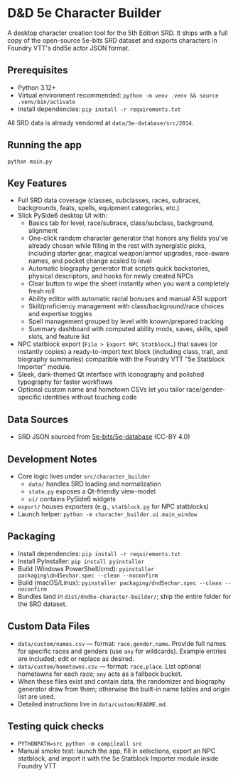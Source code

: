 # D&D 5e Character Builder

A desktop character creation tool for the 5th Edition SRD. It ships with a full copy of the open-source 5e-bits SRD dataset and exports characters in Foundry VTT's dnd5e actor JSON format.

## Prerequisites
- Python 3.12+
- Virtual environment recommended: `python -m venv .venv && source .venv/bin/activate`
- Install dependencies: `pip install -r requirements.txt`

All SRD data is already vendored at `data/5e-database/src/2014`.

## Running the app
```
python main.py
```

## Key Features
- Full SRD data coverage (classes, subclasses, races, subraces, backgrounds, feats, spells, equipment categories, etc.)
- Slick PySide6 desktop UI with:
  - Basics tab for level, race/subrace, class/subclass, background, alignment
  - One-click random character generator that honors any fields you've already chosen while filling in the rest with synergistic picks, including starter gear, magical weapon/armor upgrades, race-aware names, and pocket change scaled to level
  - Automatic biography generator that scripts quick backstories, physical descriptors, and hooks for newly created NPCs
  - Clear button to wipe the sheet instantly when you want a completely fresh roll
  - Ability editor with automatic racial bonuses and manual ASI support
  - Skill/proficiency management with class/background/race choices and expertise toggles
  - Spell management grouped by level with known/prepared tracking
  - Summary dashboard with computed ability mods, saves, skills, spell slots, and feature list
- NPC statblock export (`File > Export NPC Statblock…`) that saves (or instantly copies) a ready-to-import text block (including class, trait, and biography summaries) compatible with the Foundry VTT "5e Statblock Importer" module.
- Sleek, dark-themed Qt interface with iconography and polished typography for faster workflows
- Optional custom name and hometown CSVs let you tailor race/gender-specific identities without touching code

## Data Sources
- SRD JSON sourced from [5e-bits/5e-database](https://github.com/5e-bits/5e-database) (CC-BY 4.0)

## Development Notes
- Core logic lives under `src/character_builder`
  - `data/` handles SRD loading and normalization
  - `state.py` exposes a Qt-friendly view-model
  - `ui/` contains PySide6 widgets
- `export/` houses exporters (e.g., `statblock.py` for NPC statblocks)
- Launch helper: `python -m character_builder.ui.main_window`

## Packaging
- Install dependencies: `pip install -r requirements.txt`
- Install PyInstaller: `pip install pyinstaller`
- Build (Windows PowerShell/cmd): `pyinstaller packaging\dnd5echar.spec --clean --noconfirm`
- Build (macOS/Linux): `pyinstaller packaging/dnd5echar.spec --clean --noconfirm`
- Bundles land in `dist/dnd5e-character-builder/`; ship the entire folder for the SRD dataset.

## Custom Data Files
- `data/custom/names.csv` — format: `race,gender,name`. Provide full names for specific races and genders (use `any` for wildcards). Example entries are included; edit or replace as desired.
- `data/custom/hometowns.csv` — format: `race,place`. List optional hometowns for each race; `any` acts as a fallback bucket.
- When these files exist and contain data, the randomizer and biography generator draw from them; otherwise the built-in name tables and origin list are used.
- Detailed instructions live in `data/custom/README.md`.

## Testing quick checks
- `PYTHONPATH=src python -m compileall src`
- Manual smoke test: launch the app, fill in selections, export an NPC statblock, and import it with the 5e Statblock Importer module inside Foundry VTT
